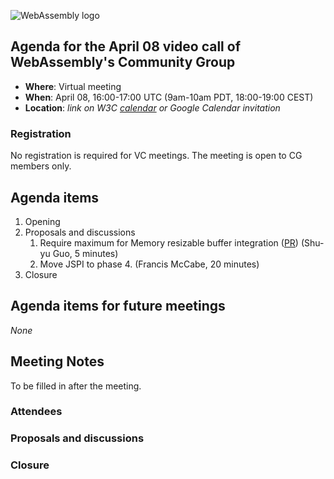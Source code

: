 ![WebAssembly logo](/images/WebAssembly.png)

## Agenda for the April 08 video call of WebAssembly's Community Group

- **Where**: Virtual meeting
- **When**: April 08, 16:00-17:00 UTC (9am-10am PDT, 18:00-19:00 CEST)
- **Location**: *link on W3C [calendar](https://www.w3.org/groups/cg/webassembly/calendar/) or Google Calendar invitation*

### Registration

No registration is required for VC meetings. The meeting is open to CG members only.

## Agenda items

1. Opening
1. Proposals and discussions
   1. Require maximum for Memory resizable buffer integration ([PR](https://github.com/WebAssembly/spec/pull/1871)) (Shu-yu Guo, 5 minutes)
   2. Move JSPI to phase 4. (Francis McCabe, 20 minutes)
1. Closure

## Agenda items for future meetings

*None*

## Meeting Notes

To be filled in after the meeting.

### Attendees

### Proposals and discussions

### Closure
